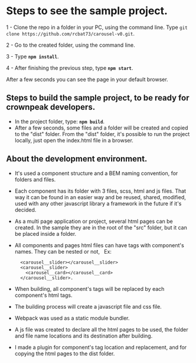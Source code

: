 # Steps to see the sample project.

1 - Clone the repo in a folder in your PC, using the command line. Type `git clone https://github.com/rcbat73/carousel-v0.git`.

2 - Go to the created folder, using the command line.

3 - Type **`npm install`**.

4 - After finishing the previous step, type **`npm start`**.

After a few seconds you can see the page in your default browser.


## Steps to build the sample project, to be ready for crownpeak developers.

- In the project folder, type: **`npm build`**.
- After a few seconds, some files and a folder will be created and copied to the "dist" folder.
From the "dist" folder, it's possible to run the project locally, just open the index.html file in a browser.


## About the development environment.

- It's used a component structure and a BEM naming convention, for folders and files.
- Each component has its folder with 3 files, scss, html and js files. 
That way it can be found in an easier way and be reused, shared, modified, 
used with any other javascript library a framework in the future if it's decided.
- As a multi page application or project, several html pages can be created. 
In the sample they are in the root of the "src" folder, but it can be placed inside a folder.
- All components and pages html files can have tags with component's names. They can be nested or not,
  Ex:
  ```
    <carousel__slider></carousel__slider>
    <carousel__slider>
      <carousel__card></carousel__card>
    </carousel__slider>.
  ```
  
- When building, all component's tags will be replaced by each component's html tags.
- The building process will create a javascript file and css file.
- Webpack was used as a static module bundler.
- A js file was created to declare all the html pages to be used, 
the folder and file name locations and its destination after building.
- I made a plugin for component's tag location and replacement, 
and for copying the html pages to the dist folder.
